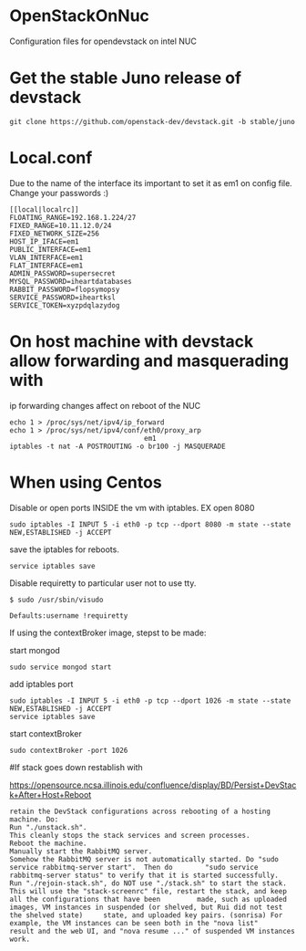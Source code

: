 # OpenStackOnNuc
Configuration files for opendevstack on intel NUC

# Get the stable Juno release of devstack

    git clone https://github.com/openstack-dev/devstack.git -b stable/juno

# Local.conf

Due to the name of the interface its important to set it as em1 on config file.
Change your passwords :)

    [[local|localrc]]
    FLOATING_RANGE=192.168.1.224/27
    FIXED_RANGE=10.11.12.0/24
    FIXED_NETWORK_SIZE=256
    HOST_IP_IFACE=em1
    PUBLIC_INTERFACE=em1
    VLAN_INTERFACE=em1
    FLAT_INTERFACE=em1
    ADMIN_PASSWORD=supersecret
    MYSQL_PASSWORD=iheartdatabases
    RABBIT_PASSWORD=flopsymopsy
    SERVICE_PASSWORD=iheartksl
    SERVICE_TOKEN=xyzpdqlazydog
    
# On host machine with devstack allow forwarding and masquerading with

ip forwarding changes affect on reboot of the NUC

    echo 1 > /proc/sys/net/ipv4/ip_forward
    echo 1 > /proc/sys/net/ipv4/conf/eth0/proxy_arp
                                     em1
    iptables -t nat -A POSTROUTING -o br100 -j MASQUERADE
    
# When using Centos

Disable or open ports INSIDE the vm with iptables. EX open 8080
    
    sudo iptables -I INPUT 5 -i eth0 -p tcp --dport 8080 -m state --state NEW,ESTABLISHED -j ACCEPT

save the iptables for reboots.

    service iptables save
    
Disable requiretty to particular user not to use tty.
    
    $ sudo /usr/sbin/visudo

    Defaults:username !requiretty
    
If using the contextBroker image, stepst to be made:

start mongod

    sudo service mongod start
    
add iptables port

    sudo iptables -I INPUT 5 -i eth0 -p tcp --dport 1026 -m state --state NEW,ESTABLISHED -j ACCEPT
    service iptables save

start contextBroker

    sudo contextBroker -port 1026
    
#If stack goes down restablish with

https://opensource.ncsa.illinois.edu/confluence/display/BD/Persist+DevStack+After+Host+Reboot

    retain the DevStack configurations across rebooting of a hosting machine. Do:
    Run "./unstack.sh".
    This cleanly stops the stack services and screen processes.
    Reboot the machine.
    Manually start the RabbitMQ server.
    Somehow the RabbitMQ server is not automatically started. Do "sudo service rabbitmq-server start".  Then do        "sudo service rabbitmq-server status" to verify that it is started successfully.
    Run "./rejoin-stack.sh", do NOT use "./stack.sh" to start the stack.
    This will use the "stack-screenrc" file, restart the stack, and keep all the configurations that have been         made, such as uploaded images, VM instances in suspended (or shelved, but Rui did not test the shelved state)     state, and uploaded key pairs. (sonrisa) For example, the VM instances can be seen both in the "nova list"         result and the web UI, and "nova resume ..." of suspended VM instances work.

